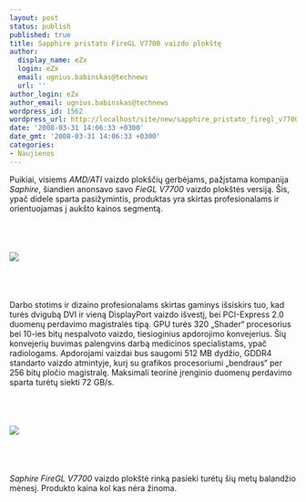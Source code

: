 ```yaml
---
layout: post
status: publish
published: true
title: Sapphire pristato FireGL V7700 vaizdo plokštę
author:
  display_name: eZx
  login: eZx
  email: ugnius.babinskas@technews
  url: ''
author_login: eZx
author_email: ugnius.babinskas@technews
wordpress_id: 1562
wordpress_url: http://localhost/site/new/sapphire_pristato_firegl_v7700_vaizdo_plokste/
date: '2008-03-31 14:06:33 +0300'
date_gmt: '2008-03-31 14:06:33 +0300'
categories:
- Naujienos
---
```

<p>Puikiai, visiems <i>AMD/ATI</i> vaizdo plokščių gerbėjams, pažįstama kompanija <i>Saphire</i>, šiandien anonsavo savo <i>FieGL V7700</i> vaizdo plokštės versiją. Šis, ypač didele sparta pasižymintis, produktas yra skirtas profesionalams ir orientuojamas į aukšto kainos segmentą.<br />
<br><br />
<br><br><img src=" http://www.technews.lt/upl/Failai/FireGL-V7700.jpg"><br><br />
<br><br />
<br>Darbo stotims ir dizaino profesionalams skirtas gaminys išsiskirs tuo, kad turės dvigubą DVI ir vieną DisplayPort vaizdo išvestį, bei PCI-Express 2.0 duomenų perdavimo magistralės tipą. GPU  turės 320 „Shader“ procesorius bei 10-ies bitų nespalvoto vaizdo, tiesioginius apdorojimo konvejerius. Šių konvejerių buvimas palengvins darbą medicinos specialistams, ypač radiologams. Apdorojami vaizdai bus saugomi 512 MB dydžio, GDDR4 standarto vaizdo atmintyje, kurį su grafikos procesoriumi „bendraus“ per 256 bitų pločio magistralę. Maksimali teorinė įrenginio duomenų perdavimo sparta turėtų siekti 72 GB/s.<br />
<br><br />
<br><br><img src="http://www.technews.lt/upl/Failai/FireGL-V7700_specs.jpg"><br><br />
<br><br />
<br><i>Saphire FireGL V7700</i> vaizdo plokštė rinką pasieki turėtų šių metų balandžio mėnesį. Produkto kaina kol kas nėra žinoma.<br />
<br><br />
<br></p>
